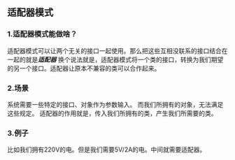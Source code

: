 ## 适配器模式
### 1.适配器模式能做啥？
适配器模式可以让两个无关的接口一起使用。那么把这些互相没联系的接口结合在一起的就是***适配器***
换个说法就是，适配器模式将一个类的接口，转换为我们期望的另一个接口。适配器让原本不兼容的类可以合作起来。
### 2.场景
系统需要一些特定的接口、对象作为参数输入。
而我们所拥有的对象，无法满足这些规定。
适配器的作用就是，传入我们所拥有的类，产生我们所需要的类。
### 3.例子
比如我们拥有220V的电。但是我们需要5V/2A的电。中间就需要适配器。
